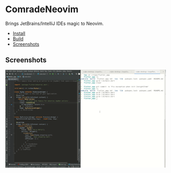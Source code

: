 # ComradeNeovim

 Brings JetBrains/IntelliJ IDEs magic to Neovim.

- [Install](#install)
- [Build](#Build)
- [Screenshots](#Screenshots)

## Screenshots

 ![Flutter in Android Studio](https://github.com/beeender/ComradeNeovim/blob/master/screenshot/android_studio_flutter.gif)
